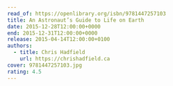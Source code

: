 ```yaml
---
read_of: https://openlibrary.org/isbn/9781447257103
title: An Astronaut’s Guide to Life on Earth
date: 2015-12-28T12:00:00+0000
end: 2015-12-31T12:00:00+0000
release: 2015-04-14T12:00:00+0100
authors:
  - title: Chris Hadfield
    url: https://chrishadfield.ca
cover: 9781447257103.jpg
rating: 4.5
---
```

